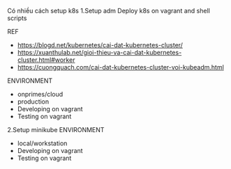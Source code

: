 Có nhiều cách setup k8s
1.Setup adm
Deploy k8s on vagrant and shell scripts

REF
- https://blogd.net/kubernetes/cai-dat-kubernetes-cluster/
- https://xuanthulab.net/gioi-thieu-va-cai-dat-kubernetes-cluster.html#worker
- https://cuongquach.com/cai-dat-kubernetes-cluster-voi-kubeadm.html

ENVIRONMENT
- onprimes/cloud
- production
- Developing on vagrant
- Testing on vagrant

2.Setup minikube
ENVIRONMENT
- local/workstation
- Developing on vagrant
- Testing on vagrant